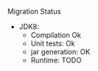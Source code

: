 Migration Status
- JDK8:
  - Compilation Ok
  - Unit tests: Ok
  - jar generation: OK
  - Runtime: TODO